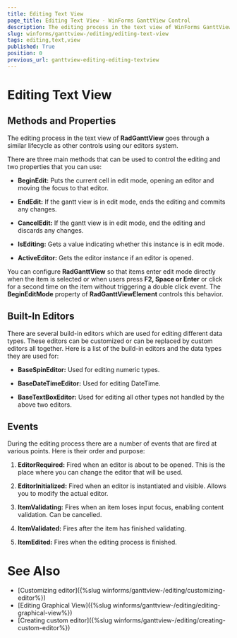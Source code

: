 ```yaml
---
title: Editing Text View
page_title: Editing Text View - WinForms GanttView Control
description: The editing process in the text view of WinForms GanttView goes through a similar lifecycle as other controls using our editors system.
slug: winforms/ganttview-/editing/editing-text-view
tags: editing,text,view
published: True
position: 0
previous_url: ganttview-editing-editing-textview
---
```


# Editing Text View
 
##  Methods and Properties

The editing process in the text view of __RadGanttView__ goes through a similar lifecycle as other controls using our editors system.

There are three main methods that can be used to control the editing and two properties that you can use:
        

* __BeginEdit:__ Puts the current cell in edit mode, opening an editor and moving the focus to that editor.
            

* __EndEdit:__ If the gantt view is in edit mode, ends the editing and commits any changes.
            

* __CancelEdit:__ If the gantt view is in edit mode, end the editing and discards any changes.
            

* __IsEditing:__ Gets a value indicating whether this instance is in edit mode.
            

* __ActiveEditor:__ Gets the editor instance if an editor is opened.
            

You can configure __RadGanttView__ so that items enter edit mode directly when the item is selected or when users press __F2, Space or Enter__ or click for a second time on the item without triggering a double click event. The __BeginEditMode__ property of __RadGanttViewElement__ controls this behavior.
        

## Built-In Editors

There are several build-in editors which are used for editing different data types. These editors can be customized or can be replaced by custom editors all together. Here is a list of the build-in editors and the data types they are used for:
        
* __BaseSpinEditor:__ Used for editing numeric types.

* __BaseDateTimeEditor:__ Used for editing DateTime.

* __BaseTextBoxEditor:__ Used for editing all other types not handled by the above two editors.

## Events

During the editing process there are a number of events that are fired at various points. Here is their order and purpose:

1. __EditorRequired:__ Fired when an editor is about to be opened. This is the place where you can change the editor that will be used.

1. __EditorInitialized:__ Fired when an editor is instantiated and visible. Allows you to modify the actual editor.

1. __ItemValidating:__ Fires when an item loses input focus, enabling content validation. Can be cancelled.

1. __ItemValidated:__ Fires after the item has finished validating.

1. __ItemEdited:__ Fires when the editing process is finished.
            
# See Also

* [Customizing editor]({%slug winforms/ganttview-/editing/customizing-editor%})
* [Editing Graphical View]({%slug winforms/ganttview-/editing/editing-graphical-view%})
* [Creating custom editor]({%slug winforms/ganttview-/editing/creating-custom-editor%})